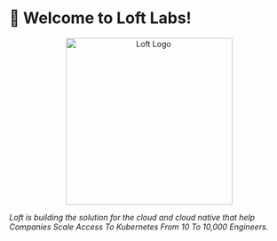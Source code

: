 # 👋 Welcome to Loft Labs!

<p align="center">
    <img width="300" src="https://avatars.githubusercontent.com/u/65466868?s=200&v=4" alt="Loft Logo">
</p>

_Loft is building the solution for the cloud and cloud native that help Companies Scale Access To Kubernetes From 10 To 10,000 Engineers._


